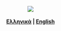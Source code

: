 <p align="center">
  <img src="sifnos_logo2.JPG">
  <br><br>
   <b><a href="/sifnos/gr/">Ελληνικά</a> |
   <a href="/sifnos/en/">English</a></b>
  <br><br>
  
</p>
